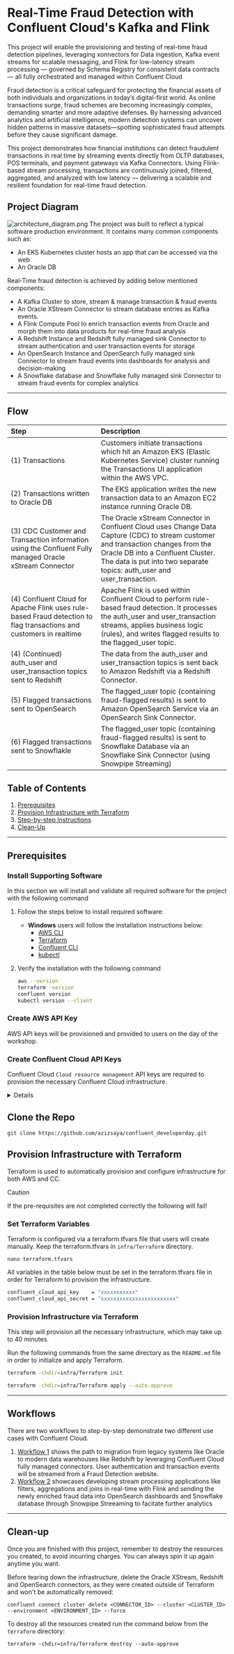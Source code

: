 # Real-Time Fraud Detection with Confluent Cloud's Kafka and Flink
This project will enable the provisioning and testing of real-time fraud detection pipelines, leveraging xonnectors for Data ingestion, Kafka event streams for scalable messaging, and Flink for low-latency stream processing — governed by Schema Registry for consistent data contracts — all fully orchestrated and managed within Confluent Cloud

Fraud detection is a critical safeguard for protecting the financial assets of both individuals and organizations in today’s digital-first world. As online transactions surge, fraud schemes are becoming increasingly complex, demanding smarter and more adaptive defenses. By harnessing advanced analytics and artificial intelligence, modern detection systems can uncover hidden patterns in massive datasets—spotting sophisticated fraud attempts before they cause significant damage.

This project demonstrates how financial institutions can detect fraudulent transactions in real time by streaming events directly from OLTP databases, POS terminals, and payment gateways via Kafka Connectors. Using Flink-based stream processing, transactions are continuously joined, filtered, aggregated, and analyzed with low latency — delivering a scalable and resilient foundation for real-time fraud detection.

## Project Diagram
![architecture_diagram.png](img/architecture.png)
The project was built to reflect a typical software production environment. It contains many common components such as:
- An EKS Kubernetes cluster hosts an app that can be accessed via the web
- An Oracle DB

Real-Time fraud detection is achieved by adding below mentioned components:
- A Kafka Cluster to store, stream & manage transaction & fraud events
- An Oracle XStream Connector to stream database entries as Kafka events.
- A Flink Compute Pool to enrich transaction events from Oracle and morph them into data products for real-time fraud analysis 
- A Redshift Instance and Redshift fully managed sink Connector to stream authentication and user transaction events for storage
- An OpenSearch Instance and OpenSearch fully managed sink Connector to stream fraud events into dashboards for analysis and decision-making
- A Snowflake database and Snowflake fully managed sink Connector to stream fraud events for complex analytics
---

## Flow

| Step                                                                                                                | Description                                                                                                                                                                                                                                      |
| :------------------------------------------------------------------------------------------------------------------ | :----------------------------------------------------------------------------------------------------------------------------------------------------------------------------------------------------------------------------------------------- |
| (1) Transactions                                                                                                    | Customers initiate transactions which hit an Amazon EKS (Elastic Kubernetes Service) cluster running the Transactions UI application within the AWS VPC.                                                                                         |
| (2) Transactions written to Oracle DB                                                                               | The EKS application writes the new transaction data to an Amazon EC2 instance running Oracle DB.                                                                                                                                                 |
| (3) CDC Customer and Transaction information using the Confluent Fully managed Oracle xStream Connector             | The Oracle xStream Connector in Confluent Cloud uses Change Data Capture (CDC) to stream customer and transaction changes from the Oracle DB into a Confluent Cluster. The data is put into two separate topics: auth_user and user_transaction. |
| (4) Confluent Cloud for Apache Flink uses rule-based Fraud detection to flag transactions and customers in realtime | Apache Flink is used within Confluent Cloud to perform rule-based fraud detection. It processes the auth_user and user_transaction streams, applies business logic (rules), and writes flagged results to the flagged_user topic.                |
| (4) (Continued) auth_user and user_transaction topics sent to Redshift                                              | The data from the auth_user and user_transaction topics is sent back to Amazon Redshift via a Redshift Connector.                                                                                                                                |
| (5) Flagged transactions sent to OpenSearch                                                                         | The flagged_user topic (containing fraud-flagged results) is sent to Amazon OpenSearch Service via an OpenSearch Sink Connector.                                                                                                                 |
| (6) Flagged transactions sent to Snowflakle                                                                         | The flagged_user topic (containing fraud-flagged results) is sent to Snowflake Database via an Snowflake Sink Connector (using Snowpipe Streaming)                                                                                               |



## Table of Contents
1. [Prerequisites](#prerequisites)
2. [Provision Infrastructure with Terraform](#provision-infrastructure-with-terraform)
3. [Step-by-step Instructions](#labs)
4. [Clean-Up](#clean-up)
---

## Prerequisites

### Install Supporting Software
In this section we will install and validate all required software for the project with the following command

1. Follow the steps below to install required software:

   - **Windows** users will follow the installation instructions below:
      - [AWS CLI](https://docs.aws.amazon.com/cli/latest/userguide/getting-started-install.html)
      - [Terraform](https://developer.hashicorp.com/terraform/install#windows)
      - [Confluent CLI](https://docs.confluent.io/confluent-cli/current/install.html)
      - [kubectl](https://kubernetes.io/docs/tasks/tools/install-kubectl-windows/)


2. Verify the installation with the following command

   ```bash
   aws --version
   terraform -version
   confluent version
   kubectl version --client
   ```

### Create AWS API Key

AWS API keys will be provisioned and provided to users on the day of the workshop. 

### Create Confluent Cloud API Keys

Confluent Cloud `Cloud resource management` API keys are required to provision the necessary Confluent Cloud infrastructure.
</summary><details>

1. Log into Confluent Cloud
2. Open the sidebar menu and select `API keys`
3. Click `+ Add API key`
4. Associate API Key with `My account`
5. Select `Cloud resource management`
6. Create the API key and copy the Key & Secret into a usable place
</details>   

## Clone the Repo
```
git clone https://github.com/azizsaya/confluent_developerday.git
```

## Provision Infrastructure with Terraform
Terraform is used to automatically provision and configure infrastructure for both AWS and CC. 

 >[!CAUTION]
 >If the pre-requisites are not completed correctly the following will fail!


### Set Terraform Variables
Terraform is configured via a terraform.tfvars file that users will create manually. Keep the terraform.tfvars in `infra/Terraform` directory.

``` 
nano terraform.tfvars 
```

All variables in the table below must be set in the terraform.tfvars file in order for Terraform to provision the infrastructure.

```bash
confluent_cloud_api_key    = "xxxxxxxxxxx"
confluent_cloud_api_secret = "xxxxxxxxxxxxxxxxxxxxxxxx"
  ```


### Provision Infrastructure via Terraform

This step will provision all the necessary infrastructure, which may take up to 40 minutes.

Run the following commands from the same directory as the `README.md` file in order to initialize and apply Terraform.

   ```bash
   terraform -chdir=infra/Terraform init
   ```
   
   ```bash
   terraform -chdir=infra/Terraform apply --auto-approve
   ```


---

## Workflows

There are two workflows to step-by-step demonstrate two different use cases with Confluent Cloud. 
1. [Workflow 1](./LAB1/LAB1-README.md) shows the path to migration from legacy systems like Oracle to modern data warehouses like Redshift by leveraging Confluent Cloud fully managed connectors. User authentication and transaction events will be streamed from a Fraud Detection website. 
2. [Workflow 2](./LAB2/LAB2-README.md) showcases developing stream processing applications like filters, aggregations and joins in real-time with Flink and sending the newly enriched fraud data into OpenSearch dashboards and Snowflake database through Snowpipe Streeaming to facitate further analytics 

---
## Clean-up
Once you are finished with this project, remember to destroy the resources you created, to avoid incurring charges. You can always spin it up again anytime you want.

Before tearing down the infrastructure, delete the Oracle XStream, Redshift and OpenSearch connectors, as they were created outside of Terraform and won't be automatically removed:

```
confluent connect cluster delete <CONNECTOR_ID> --cluster <CLUSTER_ID> --environment <ENVIRONMENT_ID> --force
```

To destroy all the resources created run the command below from the ```terraform``` directory:

```
terraform -chdir=infra/Terraform destroy --auto-approve
```

